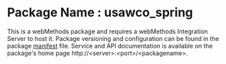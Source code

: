 # Package Name : usawco_spring
This is a webMethods package and requires a webMethods Integration Server to host it. Package versioning and configuration can be found in the package [manifest](./usawco_spring/manifest.v3) file. Service and API documentation is available on the package's home page http://&lt;server&gt;:&lt;port&gt;/&lt;packagename>.